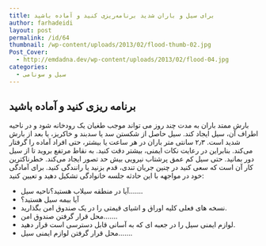 ```yaml
---
title: برای سیل و باران شدید برنامه‌ریزی کنید و آماده باشید
author: farhadeidi
layout: post
permalink: /id/64
thumbnail: /wp-content/uploads/2013/02/flood-thumb-02.jpg
Post_Cover:
  - http://emdadna.dev/wp-content/uploads/2013/02/flood-04.jpg
categories:
  - سیل و سونامی
---
```

## برنامه ریزی کنید و آماده باشید

بارش ممتد باران به مدت چند روز می تواند موجب طغیان یک رودخانه شود و در ناحیه اطراف آن، سیل ایجاد کند. سیل حاصل از شکستن سد یا سدبند و خاکریز، یا بعد از بارش شدید است. ۲٫۳ سانتی متر باران در هر ساعت یا بیشتر، حتی افراد آماده را گرفتار می‌کند. بنابراین در رعایت نکات ایمنی، بیشتر دقت کنید. به نقاط مرتفع بروید تا از سیل دور بمانید. حتی سیل کم عمق پرشتاب نیرویی بیش حد تصور ایجاد می‌کند. خطرناکترین کار آن است که سعی کنید در چنین جریان تندی، قدم بزنید یا رانندگی کنید. برای آمادگی خود در مواجهه با این حادثه جلسه خانوادگی تشکیل دهید و تعیین کنید:

  * آیا در منطقه سیلاب هستید؟ناحیه سیل&#8230;&#8230;.
  * آیا بیمه سیل هستید؟
  * نسخه های فعلی کلیه اوراق و اشیای قیمتی را در یک صندوق امن بگذارید.
  * محل قرار گرفتن صندوق امن&#8230;&#8230;.
  * لوازم ایمنی سیل را در جعبه ای که به آسانی قابل دسترسی است قرار دهید.
  * محل قرار گرفتن لوازم ایمنی سیل&#8230;&#8230;.